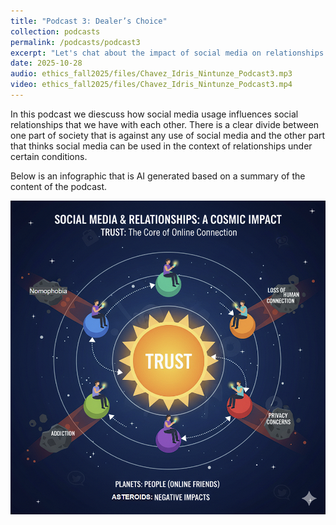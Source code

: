 ```yaml
---
title: "Podcast 3: Dealer’s Choice"
collection: podcasts
permalink: /podcasts/podcast3
excerpt: "Let's chat about the impact of social media on relationships."
date: 2025-10-28
audio: ethics_fall2025/files/Chavez_Idris_Nintunze_Podcast3.mp3
video: ethics_fall2025/files/Chavez_Idris_Nintunze_Podcast3.mp4
---
```

In this podcast we diescuss how social media usage influences social relationships that we have with each other. There is a clear divide between one part of society that is against any use of social media and the other part that thinks social media can be used in the context of relationships under certain conditions.

Below is an infographic that is AI generated based on a summary of the content of the podcast.

![podcast3Infographic](infographic-1.png)